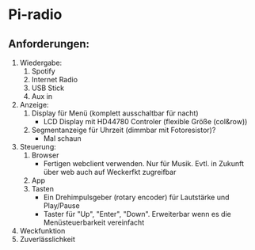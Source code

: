 # Pi-radio
## Anforderungen:
1. Wiedergabe:
	1. Spotify
	2. Internet Radio
	3. USB Stick
	4. Aux in
2. Anzeige:
	1. Display für Menü (komplett ausschaltbar für nacht)
		* LCD Display mit HD44780 Controler (flexible Größe (col&row))
	2. Segmentanzeige für Uhrzeit (dimmbar mit Fotoresistor)?
		* Mal schaun 
3. Steuerung:
	1. Browser
		* Fertigen webclient verwenden. Nur für Musik. Evtl. in Zukunft über web auch auf Weckerfkt zugreifbar
	2. App
	3. Tasten
		* Ein Drehimpulsgeber (rotary encoder) für Lautstärke und Play/Pause
		* Taster für "Up", "Enter", "Down". Erweiterbar wenn es die Menüsteuerbarkeit vereinfacht
4. Weckfunktion
5. Zuverlässlichkeit
